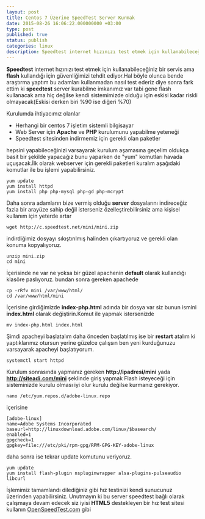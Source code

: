 ```yaml
---
layout: post
title: Centos 7 Üzerine SpeedTest Server Kurmak
date: 2015-08-26 16:06:22.000000000 +03:00
type: post
published: true
status: publish
categories: linux
description: Speedtest internet hızınızı test etmek için kullanabileceğiniz bir servis ama flash kullandığı için güvenliğimizi tehdit ediyor.Hal böyle olunca
---
```


**Speedtest** internet hızınızı test etmek için kullanabileceğiniz bir servis ama **flash** kullandığı için güvenliğimizi tehdit ediyor.Hal böyle olunca bende araştırma yaptım bu adamları kullanmadan nasıl test ederiz diye sonra fark ettim ki **speedtest** server kurabilme imkanımız var tabi gene flash kullanacak ama hiç değilse kendi sistemimizde olduğu için eskisi kadar riskli olmayacak(Eskisi derken biri %90 ise diğeri %70)

Kurulumda ihtiyacımız olanlar

- Herhangi bir centos 7 işletim sistemli bilgisayar
- Web Server için **Apache** ve **PHP** kurulumunu yapabilme yeteneği
- Speedtest sitesinden indirmemiz için gerekli olan paketler

hepsini yapabileceğinizi varsayarak kurulum aşamasına geçelim oldukça basit bir şekilde yapacağız bunu yaparken de "yum" komutları havada uçuşacak.İlk olarak webserver için gerekli paketleri kuralım aşağıdaki komutlar ile bu işlemi yapabilirsiniz.

    yum update
    yum install httpd
    yum install php php-mysql php-gd php-mcrypt

Daha sonra adamların bize vermiş olduğu **server** dosyalarını indireceğiz fazla bir arayüze sahip değil isterseniz özelleştirebilirsiniz ama kişisel kullanım için yeterde artar

    wget http://c.speedtest.net/mini/mini.zip

indirdiğimiz dosyayı sıkıştırılmış halinden çıkartıyoruz ve gerekli olan konuma kopyalıyoruz.

    unzip mini.zip
    cd mini

İçerisinde ne var ne yoksa bir güzel apachenin **default** olarak kullandığı klasöre paslıyoruz. bundan sonra gereken apachede

    cp -rRfv mini /var/www/html/
    cd /var/www/html/mini

İçerisine girdiğimizde **index-php.html** adında bir dosya var siz bunun ismini **index.html** olarak değiştirin.Komut ile yapmak istersenizde

    mv index-php.html index.html

Şimdi apacheyi başlatalım daha önceden başlatılmış ise bir **restart** atalım ki yaptıklarımız otursun yerine güzelce çalışsın ben yeni kurduğunuzu varsayarak apacheyi başlatıyorum.

    systemctl start httpd

Kurulum sonrasında yapmanız gereken **http://ipadresi/mini** yada **http://siteadi.com/mini** şeklinde giriş yapmak Flash isteyeceği için sisteminizde kurulu olması iyi olur kurulu değilse kurmanız gerekiyor.

    nano /etc/yum.repos.d/adobe-linux.repo

içerisine

    [adobe-linux]
    name=Adobe Systems Incorporated
    baseurl=http://linuxdownload.adobe.com/linux/$basearch/
    enabled=1
    gpgcheck=1
    gpgkey=file:///etc/pki/rpm-gpg/RPM-GPG-KEY-adobe-linux

daha sonra ise tekrar update komutunu veriyoruz.

    yum update
    yum install flash-plugin nspluginwrapper alsa-plugins-pulseaudio libcurl

İşlemimiz tamamlandı dilediğiniz gibi hız testinizi kendi sunucunuz üzerinden yapabilirsiniz. Unutmayın ki bu server speedtest bağlı olarak çalışmaya devam edecek siz iyisi **HTML5** destekleyen bir hız test sitesi kullanın [OpenSpeedTest.com](http://openspeedtest.com/) gibi
